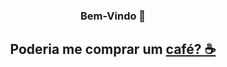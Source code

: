 ### <p align="center">**Bem-Vindo 👋**</p>
## <p align="center"> Poderia me comprar um <a href="https://www.buymeacoffee.com/ryanpereiras" target="_BLANK">café? :coffee:</a></p>


<!--
**RyanPereiraS/RyanPereiraS** is a ✨ _special_ ✨ repository because its `README.md` (this file) appears on your GitHub profile.

Here are some ideas to get you started:

- 🔭 I’m currently working on ...
- 🌱 I’m currently learning ...
- 👯 I’m looking to collaborate on ...
- 🤔 I’m looking for help with ...
- 💬 Ask me about ...
- 📫 How to reach me: ...
- 😄 Pronouns: ...
- ⚡ Fun fact: ...
-->
